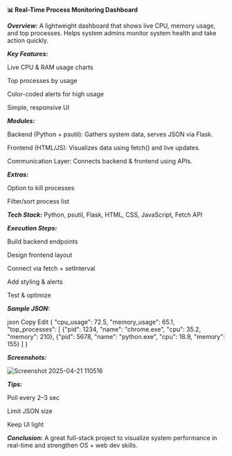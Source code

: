 **📊 Real-Time Process Monitoring Dashboard**

***Overview:***
A lightweight dashboard that shows live CPU, memory usage, and top processes. Helps system admins monitor system health and take action quickly.

***Key Features:***

Live CPU & RAM usage charts

Top processes by usage

Color-coded alerts for high usage

Simple, responsive UI

***Modules:***

Backend (Python + psutil): Gathers system data, serves JSON via Flask.

Frontend (HTML/JS): Visualizes data using fetch() and live updates.

Communication Layer: Connects backend & frontend using APIs.

***Extras:***

Option to kill processes

Filter/sort process list

***Tech Stack:***
Python, psutil, Flask, HTML, CSS, JavaScript, Fetch API

***Execution Steps:***

Build backend endpoints

Design frontend layout

Connect via fetch + setInterval

Add styling & alerts

Test & optimize

***Sample JSON:***

json
Copy
Edit
{
  "cpu_usage": 72.5,
  "memory_usage": 65.1,
  "top_processes": [
    {"pid": 1234, "name": "chrome.exe", "cpu": 35.2, "memory": 210},
    {"pid": 5678, "name": "python.exe", "cpu": 18.9, "memory": 155}
  ]
}

***Screenshots:***

![Screenshot 2025-04-21 110516](https://github.com/user-attachments/assets/bb6ec056-f268-4136-a671-b084cf42ab85)

***Tips:***

Poll every 2–3 sec

Limit JSON size

Keep UI light

***Conclusion:***
A great full-stack project to visualize system performance in real-time and strengthen OS + web dev skills.








